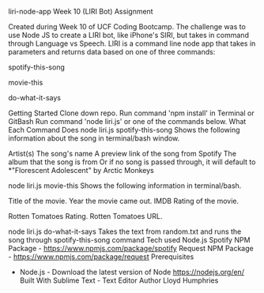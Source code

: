 liri-node-app
Week 10 (LIRI Bot) Assignment

Created during Week 10 of UCF Coding Bootcamp. The challenge was to use Node JS to create a LIRI bot, like iPhone's SIRI, but takes in command through Language vs Speech. LIRI is a command line node app that takes in parameters and returns data based on one of three commands:

spotify-this-song

movie-this

do-what-it-says

Getting Started
Clone down repo.
Run command 'npm install' in Terminal or GitBash
Run command 'node liri.js' or one of the commands below.
What Each Command Does
node liri.js spotify-this-song <song name>
Shows the following information about the song in terminal/bash window.

Artist(s)
The song's name
A preview link of the song from Spotify
The album that the song is from
Or if no song is passed through, it will default to *"Florescent Adolescent" by Arctic Monkeys

node liri.js movie-this <movie name>
Shows the following information in terminal/bash.

Title of the movie.
Year the movie came out.
IMDB Rating of the movie.

Rotten Tomatoes Rating.
Rotten Tomatoes URL.

node liri.js do-what-it-says
Takes the text from random.txt and runs the song through spotify-this-song command
Tech used
Node.js
Spotify NPM Package - https://www.npmjs.com/package/spotify
Request NPM Package - https://www.npmjs.com/package/request
Prerequisites
- Node.js - Download the latest version of Node https://nodejs.org/en/
Built With
Sublime Text - Text Editor
Author
Lloyd Humphries
